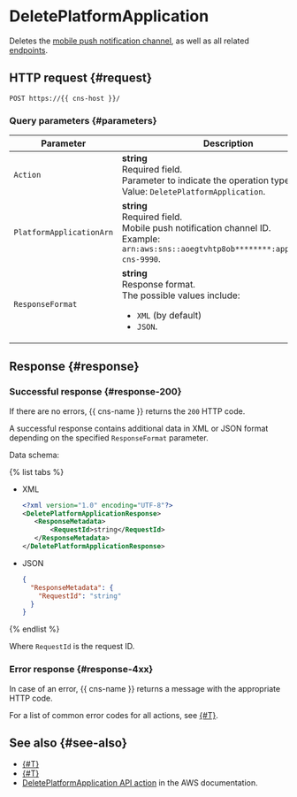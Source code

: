 # DeletePlatformApplication

Deletes the [mobile push notification channel](../concepts/index.md#mobile-channel), as well as all related [endpoints](../concepts/index.md#mobile-endpoints).

## HTTP request {#request}

```http
POST https://{{ cns-host }}/
```

### Query parameters {#parameters}

| Parameter | Description |
--- | ---
| `Action` | **string**<br/>Required field.<br/>Parameter to indicate the operation type.<br/>Value: `DeletePlatformApplication`. |
| `PlatformApplicationArn` | **string**<br/>Required field.<br/>Mobile push notification channel ID.<br/>Example: `arn:aws:sns::aoegtvhtp8ob********:app/GCM/test-cns-9990`. |
| `ResponseFormat` | **string**<br/>Response format.<br/>The possible values include:<ul><li>`XML` (by default)</li><li>`JSON`.</li></ul> |

## Response {#response}

### Successful response {#response-200}

If there are no errors, {{ cns-name }} returns the `200` HTTP code.

A successful response contains additional data in XML or JSON format depending on the specified `ResponseFormat` parameter.

Data schema:

{% list tabs %}

- XML

   ```xml
   <?xml version="1.0" encoding="UTF-8"?>
   <DeletePlatformApplicationResponse>
   	  <ResponseMetadata>
   		  <RequestId>string</RequestId>
   	  </ResponseMetadata>
   </DeletePlatformApplicationResponse>
   ```

- JSON

   ```json
   {
     "ResponseMetadata": {
       "RequestId": "string"
     }
   }
   ```

{% endlist %}

Where `RequestId` is the request ID.

### Error response {#response-4xx}

In case of an error, {{ cns-name }} returns a message with the appropriate HTTP code.

For a list of common error codes for all actions, see [{#T}](common-errors.md).

## See also {#see-also}

* [{#T}](index.md)
* [{#T}](send-request.md)
* [DeletePlatformApplication API action](https://docs.aws.amazon.com/sns/latest/api/API_DeletePlatformApplication.html) in the AWS documentation.
